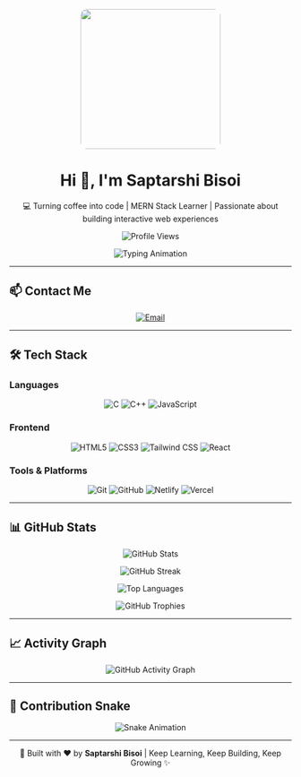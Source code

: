 <!-- Banner / Hero -->
<p align="center">
  <img src="https://media4.giphy.com/media/p4NLw3I4U0idi/giphy.gif" width="250" style="border-radius: 12px;" />
</p>

<h1 align="center">Hi 👋, I'm Saptarshi Bisoi</h1>
<p align="center">
  💻 Turning coffee into code | MERN Stack Learner | Passionate about building interactive web experiences
</p>

<!-- Profile Views -->
<p align="center">
  <img src="https://komarev.com/ghpvc/?username=saptarshi-bisoi&label=Profile%20views&color=0e75b6&style=flat" alt="Profile Views" />
</p>

<!-- Typing SVG -->
<p align="center">
  <img src="https://readme-typing-svg.demolab.com?font=Fira+Code&size=24&pause=1000&color=1F6FEB&center=true&vCenter=true&width=500&lines=Aspiring+Full-Stack+Web+Developer;MERN+Stack+Enthusiast;Student+at+ICV+Polytechnic;Always+Learning,+Always+Building" alt="Typing Animation" />
</p>

---

## 📫 Contact Me
<p align="center">
  <a href="mailto:saptarshibisoi@gmail.com">
    <img src="https://img.shields.io/badge/Email-D14836?style=for-the-badge&logo=gmail&logoColor=white" alt="Email" />
  </a>
</p>

---

## 🛠️ Tech Stack

### **Languages**
<p align="center">
  <img src="https://img.shields.io/badge/C-00599C?style=for-the-badge&logo=c&logoColor=white" alt="C" />
  <img src="https://img.shields.io/badge/C++-00599C?style=for-the-badge&logo=c%2B%2B&logoColor=white" alt="C++" />
  <img src="https://img.shields.io/badge/JavaScript-F7DF1E?style=for-the-badge&logo=javascript&logoColor=black" alt="JavaScript" />
</p>

### **Frontend**
<p align="center">
  <img src="https://img.shields.io/badge/HTML5-E34F26?style=for-the-badge&logo=html5&logoColor=white" alt="HTML5" />
  <img src="https://img.shields.io/badge/CSS3-1572B6?style=for-the-badge&logo=css3&logoColor=white" alt="CSS3" />
  <img src="https://img.shields.io/badge/Tailwind_CSS-38B2AC?style=for-the-badge&logo=tailwind-css&logoColor=white" alt="Tailwind CSS" />
  <img src="https://img.shields.io/badge/React-20232A?style=for-the-badge&logo=react&logoColor=61DAFB" alt="React" />
</p>

### **Tools & Platforms**
<p align="center">
  <img src="https://img.shields.io/badge/Git-F05032?style=for-the-badge&logo=git&logoColor=white" alt="Git" />
  <img src="https://img.shields.io/badge/GitHub-181717?style=for-the-badge&logo=github&logoColor=white" alt="GitHub" />
  <img src="https://img.shields.io/badge/Netlify-00C7B7?style=for-the-badge&logo=netlify&logoColor=white" alt="Netlify" />
  <img src="https://img.shields.io/badge/Vercel-000000?style=for-the-badge&logo=vercel&logoColor=white" alt="Vercel" />
</p>

---

## 📊 GitHub Stats
<p align="center">
  <img src="https://github-readme-stats.vercel.app/api?username=saptarshi-bisoi&show_icons=true&theme=merko&hide=contribs,prs&cache_seconds=86400" alt="GitHub Stats" />
</p>

<p align="center">
  <img src="https://streak-stats.demolab.com/?user=saptarshi-bisoi&theme=merko" alt="GitHub Streak" />
</p>

<p align="center">
  <img src="https://github-readme-stats.vercel.app/api/top-langs/?username=saptarshi-bisoi&layout=compact&theme=merko&hide_border=false&cache_seconds=86400" alt="Top Languages" />
</p>

<p align="center">
  <img src="https://github-profile-trophy.vercel.app/?username=saptarshi-bisoi&theme=gruvbox&no-frame=true&no-bg=true&margin-w=4" alt="GitHub Trophies" />
</p>

---

## 📈 Activity Graph
<p align="center">
  <img src="https://github-readme-activity-graph.vercel.app/graph?username=saptarshi-bisoi&theme=merko&hide_border=true" alt="GitHub Activity Graph" />
</p>

---

## 🐍 Contribution Snake
<p align="center">
  <img src="https://github.com/saptarshi-bisoi/saptarshi-bisoi/raw/output/github-contribution-grid-snake.svg" alt="Snake Animation" />
</p>

---

<p align="center">
  🚀 Built with ❤️ by <b>Saptarshi Bisoi</b> | Keep Learning, Keep Building, Keep Growing ✨
</p>
